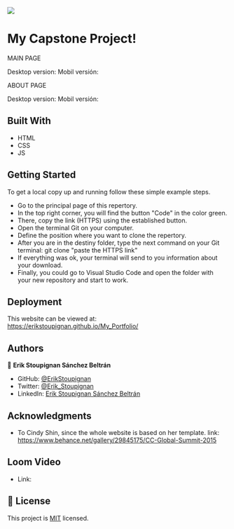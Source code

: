 ![](https://img.shields.io/badge/Microverse-blueviolet)

# My Capstone Project!

MAIN PAGE

 Desktop version:
 Mobil versión: 

ABOUT PAGE

 Desktop version:
 Mobil versión: 

## Built With

- HTML
- CSS
- JS

## Getting Started
To get a local copy up and running follow these simple example steps.

- Go to the principal page of this repertory.
- In the top right corner, you will find the button "Code" in the color green.
- There, copy the link (HTTPS) using the established button.
- Open the terminal Git on your computer.
- Define the position where you want to clone the repertory.
- After you are in the destiny folder, type the next command on your Git terminal: git clone  "paste the HTTPS link"
- If everything was ok, your terminal will send to you information about your download. 
- Finally, you could go to Visual Studio Code and open the folder with your new repository and start to work.

## Deployment

This website can be viewed at: https://erikstoupignan.github.io/My_Portfolio/

## Authors

👤 **Erik Stoupignan Sánchez Beltrán**

- GitHub: [@ErikStoupignan](https://github.com/ErikStoupignan)
- Twitter: [@Erik_Stoupignan](https://twitter.com/Erik_Stoupignan)
- LinkedIn: [Erik Stoupignan Sánchez Beltrán](https://www.linkedin.com/in/erik-stoupignan-s%C3%A1nchez-beltr%C3%A1n-393180238/)

## Acknowledgments

- To Cindy Shin, since the whole website is based on her template.
link: https://www.behance.net/gallery/29845175/CC-Global-Summit-2015

## Loom Video 

- Link: 

## 📝 License

This project is [MIT](./MIT.md) licensed.
